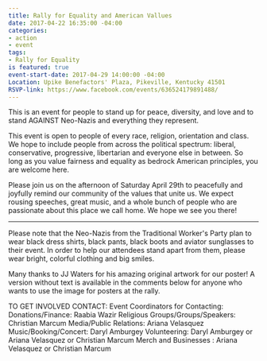 ```yaml
---
title: Rally for Equality and American Vallues
date: 2017-04-22 16:35:00 -04:00
categories:
- action
- event
tags:
- Rally for Equality
is featured: true
event-start-date: 2017-04-29 14:00:00 -04:00
Location: Upike Benefactors' Plaza, Pikeville, Kentucky 41501
RSVP-link: https://www.facebook.com/events/636524179891488/
---
```


This is an event for people to stand up for peace, diversity, and love and to stand AGAINST Neo-Nazis and everything they represent.

This event is open to people of every race, religion, orientation and class. We hope to include people from across the political spectrum: liberal, conservative, progressive, libertarian and everyone else in between. So long as you value fairness and equality as bedrock American principles, you are welcome here.

Please join us on the afternoon of Saturday April 29th to peacefully and joyfully remind our community of the values that unite us. We expect rousing speeches, great music, and a whole bunch of people who are passionate about this place we call home. We hope we see you there!

---------------------------------------------------

Please note that the Neo-Nazis from the Traditional Worker's Party plan to wear black dress shirts, black pants, black boots and aviator sunglasses to their event. In order to help our attendees stand apart from them, please wear bright, colorful clothing and big smiles.

Many thanks to JJ Waters for his amazing original artwork for our poster! A version without text is available in the comments below for anyone who wants to use the image for posters at the rally.

TO GET INVOLVED CONTACT: 
Event Coordinators for Contacting: 
Donations/Finance: Raabia Wazir
Religious Groups/Groups/Speakers: Christian Marcum
Media/Public Relations: Ariana Velasquez
Music/Booking/Concert: Daryl Amburgey
Volunteering: Daryl Amburgey or Ariana Velasquez or Christian Marcum 
Merch and Businesses : Ariana Velasquez or Christian Marcum
